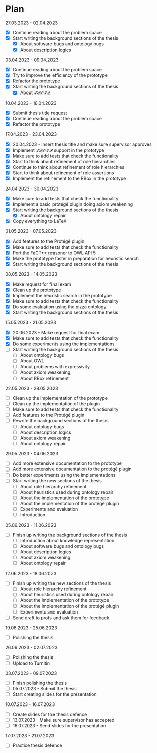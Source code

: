 # Plan

27.03.2023 - 02.04.2023

- [x]  Continue reading about the problem space
- [x]  Start writing the background sections of the thesis
    - [x]  About software bugs and ontology bugs
    - [x]  About description logics

03.04.2023 - 09.04.2023

- [x]  Continue reading about the problem space
- [x]  Try to improve the efficiency of the prototype
- [x]  Refactor the prototype
- [x]  Start writing the background sections of the thesis
    - [x]  About $\mathcal{SROIQ}$

10.04.2023 - 16.04.2023

- [x]  Submit thesis title request
- [x]  Continue reading about the problem space
- [x]  Refactor the prototype

17.04.2023 - 23.04.2023

- [x]  20.04.2023 - Insert thesis title and make sure supervisor approves
- [x]  Implement $\mathcal{SROIQ}$ support in the prototype
- [x]  Make sure to add tests that check the functionality
- [x]  Start to think about refinement of role hierarchies
- [x]  Continue to think about refinement of role hierarchies
- [x]  Start to think about refinement of role assertions
- [x]  Implement the refinement to the RBox in the prototype

24.04.2023 - 30.04.2023

- [x]  Make sure to add tests that check the functionality
- [x]  Implement a basic protégé plugin doing axiom weakening
- [x]  Start writing the background sections of the thesis
    - [x]  About ontology repair
- [x]  Copy everything to LaTeX

01.05.2023 - 07.05.2023

- [x]  Add features to the Protégé plugin
- [x]  Make sure to add tests that check the functionality
- [x]  Port the FaCT++ reasoner to OWL API 5
- [x]  Make the prototype faster in preparation for heuristic search
- [x]  Start writing the background sections of the thesis

08.05.2023 - 14.05.2023

- [x]  Make request for final exam
- [x]  Clean up the prototype
- [x]  Implement the heuristic search in the prototype
- [x]  Make sure to add tests that check the functionality
- [x]  Do some evaluation using the pizza ontology
- [x]  Start writing the background sections of the thesis

15.05.2023 - 21.05.2023

- [x]  20.06.2023 - Make request for final exam
- [x]  Make sure to add tests that check the functionality
- [x]  Do some experiments using the implementations
- [ ]  Start writing the background sections of the thesis
    - [ ]  About ontology bugs
    - [ ]  About OWL
    - [ ]  About problems with expressivity
    - [ ]  About axiom weakening
    - [ ]  About RBox refinement

22.05.2023 - 28.05.2023

- [ ]  Clean up the implementation of the prototype
- [ ]  Clean up the implementation of the plugin
- [ ]  Make sure to add tests that check the functionality
- [ ]  Add features to the Protégé plugin
- [ ]  Rewrite the background sections of the thesis
    - [ ]  About ontology bugs
    - [ ]  About description logics
    - [ ]  About axiom weakening
    - [ ]  About ontology repair

29.05.2023 - 04.06.2023

- [ ]  Add more extensive documentation to the prototype
- [ ]  Add more extensive documentation to the protégé plugin
- [ ]  Do better experiments using the implementations
- [ ]  Start writing the new sections of the thesis
    - [ ]  About role hierarchy refinement
    - [ ]  About heuristics used during ontology repair
    - [ ]  About the implementation of the prototype
    - [ ]  About the implementation of the protégé plugin
    - [ ]  Experiments and evaluation
    - [ ]  Introduction

05.06.2023 - 11.06.2023

- [ ]  Finish up writing the background sections of the thesis
    - [ ]  Introduction about knowledge representation
    - [ ]  About software bugs and ontology bugs
    - [ ]  About description logics
    - [ ]  About axiom weakening
    - [ ]  About ontology repair

12.06.2023 - 18.06.2023

- [ ]  Finish up writing the new sections of the thesis
    - [ ]  About role hierarchy refinement
    - [ ]  About heuristics used during ontology repair
    - [ ]  About the implementation of the prototype
    - [ ]  About the implementation of the protégé plugin
    - [ ]  Experiments and evaluation
- [ ]  Send draft to profs and ask them for feedback

19.06.2023 - 25.06.2023

- [ ]  Polishing the thesis

26.06.2023 - 02.07.2023

- [ ]  Polishing the thesis
- [ ]  Upload to Turnitin

03.07.2023 - 09.07.2023

- [ ]  Finish polishing the thesis
- [ ]  05.07.2023 - Submit the thesis
- [ ]  Start creating slides for the presentation

10.07.2023 - 16.07.2023

- [ ]  Create slides for the thesis defence
- [ ]  13.07.2023 - Make sure supervisor has accepted
- [ ]  16.07.2023 - Send slides for the presentation

17.07.2023 - 21.07.2023

- [ ]  Practice thesis defence
